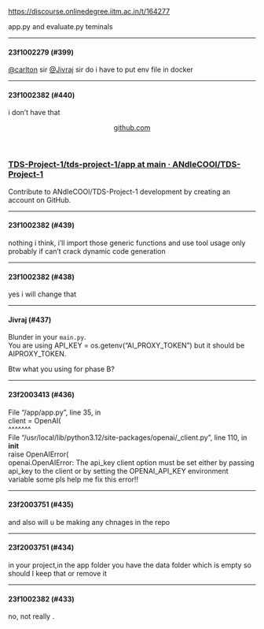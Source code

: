 https://discourse.onlinedegree.iitm.ac.in/t/164277

app.py and evaluate.py teminals</p><hr>

<h4>23f1002279 (#399)</h4>
<p><a class="mention" href="/u/carlton">@carlton</a> sir <a class="mention" href="/u/jivraj">@Jivraj</a> sir  do i have to put env file in docker</p><hr>

<h4>23f1002382 (#440)</h4>
<p>i don’t have that</p><aside class="onebox githubfolder" data-onebox-src="https://github.com/ANdIeCOOl/TDS-Project-1/tree/main/tds-project-1/app">
<header class="source">

<a href="https://github.com/ANdIeCOOl/TDS-Project-1/tree/main/tds-project-1/app" rel="noopener nofollow ugc" target="_blank">github.com</a>
</header>
<article class="onebox-body">
<h3><a href="https://github.com/ANdIeCOOl/TDS-Project-1/tree/main/tds-project-1/app" rel="noopener nofollow ugc" target="_blank">TDS-Project-1/tds-project-1/app at main · ANdIeCOOl/TDS-Project-1</a></h3>
<p><span class="label1">Contribute to ANdIeCOOl/TDS-Project-1 development by creating an account on GitHub.</span></p>
</article>
<div class="onebox-metadata">
</div>
<div style="clear: both"></div>
</aside>
<hr>

<h4>23f1002382 (#439)</h4>
<p>nothing i think, i’ll import those generic functions and use tool usage only probably if can’t crack dynamic code generation</p><hr>

<h4>23f1002382 (#438)</h4>
<p>yes i will change that</p><hr>

<h4>Jivraj (#437)</h4>
<p>Blunder in your <code>main.py</code>.<br/>
You are using API_KEY = os.getenv(“AI_PROXY_TOKEN”) but it should be AIPROXY_TOKEN.</p>
<p>Btw what you using for phase B?</p><hr>

<h4>23f2003413 (#436)</h4>
<p>File “/app/app.py”, line 35, in <br/>
client = OpenAI(<br/>
^^^^^^^<br/>
File “/usr/local/lib/python3.12/site-packages/openai/_client.py”, line 110, in <strong>init</strong><br/>
raise OpenAIError(<br/>
openai.OpenAIError: The api_key client option must be set either by passing api_key to the client or by setting the OPENAI_API_KEY environment variable                                                                              some pls help me fix this error!!</p><hr>

<h4>23f2003751 (#435)</h4>
<p>and also will u be making any chnages in the repo</p><hr>

<h4>23f2003751 (#434)</h4>
<p>in your project,in the app folder you have the data folder which is empty so should I keep that or remove it</p><hr>

<h4>23f1002382 (#433)</h4>
<p>no, not really .